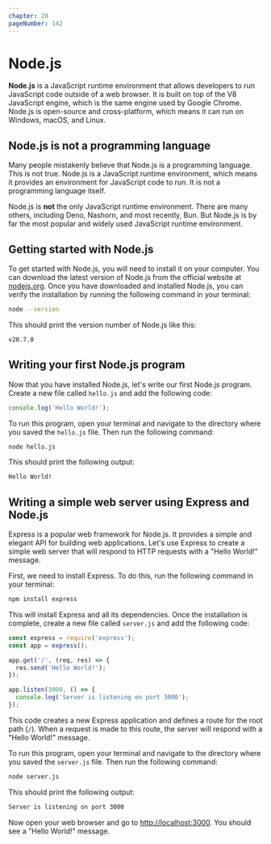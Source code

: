 ```yaml
---
chapter: 20
pageNumber: 142
---
```


# Node.js

**Node.js** is a JavaScript runtime environment that allows developers to run JavaScript code outside of a web browser. It is built on top of the V8 JavaScript engine, which is the same engine used by Google Chrome. Node.js is open-source and cross-platform, which means it can run on Windows, macOS, and Linux.

## Node.js is not a programming language

Many people mistakenly believe that Node.js is a programming language. This is not true. Node.js is a JavaScript runtime environment, which means it provides an environment for JavaScript code to run. It is not a programming language itself.

Node.js is **not** the only JavaScript runtime environment. There are many others, including Deno, Nashorn, and most recently, Bun. But Node.js is by far the most popular and widely used JavaScript runtime environment.

## Getting started with Node.js

To get started with Node.js, you will need to install it on your computer. You can download the latest version of Node.js from the official website at [nodejs.org](https://nodejs.org/en/). Once you have downloaded and installed Node.js, you can verify the installation by running the following command in your terminal:

```bash
node --version
```

This should print the version number of Node.js like this:

```bash
v20.7.0
```

## Writing your first Node.js program

Now that you have installed Node.js, let's write our first Node.js program. Create a new file called `hello.js` and add the following code:

```js
console.log('Hello World!');
```

To run this program, open your terminal and navigate to the directory where you saved the `hello.js` file. Then run the following command:

```bash
node hello.js
```

This should print the following output:

```bash
Hello World!
```

## Writing a simple web server using Express and Node.js

Express is a popular web framework for Node.js. It provides a simple and elegant API for building web applications. Let's use Express to create a simple web server that will respond to HTTP requests with a "Hello World!" message.

First, we need to install Express. To do this, run the following command in your terminal:

```bash
npm install express
```

This will install Express and all its dependencies. Once the installation is complete, create a new file called `server.js` and add the following code:

```js
const express = require('express');
const app = express();

app.get('/', (req, res) => {
  res.send('Hello World!');
});

app.listen(3000, () => {
  console.log('Server is listening on port 3000');
});
```

This code creates a new Express application and defines a route for the root path (`/`). When a request is made to this route, the server will respond with a "Hello World!" message.

To run this program, open your terminal and navigate to the directory where you saved the `server.js` file. Then run the following command:

```bash
node server.js
```

This should print the following output:

```bash
Server is listening on port 3000
```

Now open your web browser and go to [http://localhost:3000](http://localhost:3000). You should see a "Hello World!" message.

